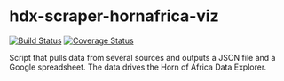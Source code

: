 # hdx-scraper-hornafrica-viz
[![Build Status](https://github.com/OCHA-DAP/hdx-scraper-hornafrica-viz/workflows/build/badge.svg)](https://github.com/OCHA-DAP/hdx-scraper-hornafrica-viz/actions?query=workflow%3Abuild) [![Coverage Status](https://coveralls.io/repos/github/OCHA-DAP/hdx-scraper-hornafrica-viz/badge.svg?branch=main&ts=1)](https://coveralls.io/github/OCHA-DAP/hdx-scraper-hornafrica-viz?branch=main)

Script that pulls data from several sources and outputs a JSON file and a Google 
spreadsheet. The data drives the Horn of Africa Data Explorer. 
